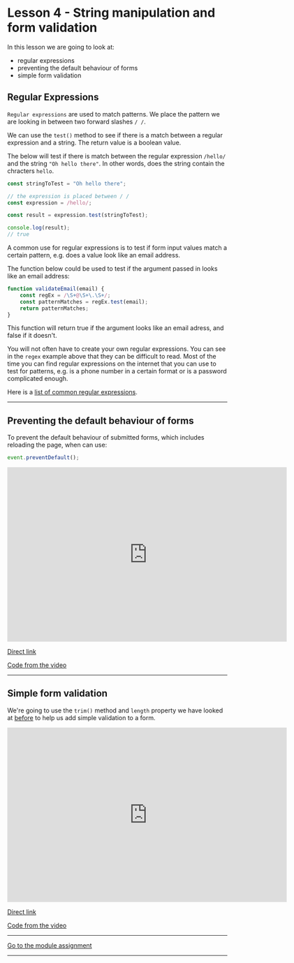 # Lesson 4 - String manipulation and form validation

In this lesson we are going to look at:

-   regular expressions
-   preventing the default behaviour of forms
-   simple form validation

## Regular Expressions

`Regular expressions` are used to match patterns. We place the pattern we are looking in between two forward slashes `/ /`.

We can use the `test()` method to see if there is a match between a regular expression and a string. The return value is a boolean value.

The below will test if there is match between the regular expression `/hello/` and the string `"Oh hello there"`. In other words, does the string contain the chracters `hello`.

```js
const stringToTest = "Oh hello there";

// the expression is placed between / /
const expression = /hello/;

const result = expression.test(stringToTest);

console.log(result);
// true
```

A common use for regular expressions is to test if form input values match a certain pattern, e.g. does a value look like an email address.

The function below could be used to test if the argument passed in looks like an email address:

```js
function validateEmail(email) {
    const regEx = /\S+@\S+\.\S+/;
    const patternMatches = regEx.test(email);
    return patternMatches;
}
```

This function will return true if the argument looks like an email adress, and false if it doesn't.

You will not often have to create your own regular expressions. You can see in the `regex` example above that they can be difficult to read. Most of the time you can find regular expressions on the internet that you can use to test for patterns, e.g. is a phone number in a certain format or is a password complicated enough.

Here is a [list of common regular expressions](https://digitalfortress.tech/tricks/top-15-commonly-used-regex/).

---

## Preventing the default behaviour of forms

To prevent the default behaviour of submitted forms, which includes reloading the page, when can use:

```js
event.preventDefault();
```

<iframe src="https://player.vimeo.com/video/453361604" width="640" height="400" frameborder="0" allow="autoplay; fullscreen" allowfullscreen></iframe>

<a href="https://vimeo.com/453361604/765aa36966" target="_blank">Direct link</a>

<a href="https://github.com/NoroffFEU/submit-event-preventDefault" target="_blank">Code from the video</a>

---

## Simple form validation

We're going to use the `trim()` method and `length` property we have looked at [before](https://scrimba.com/c/cQRRVdTq) to help us add simple validation to a form.

<iframe src="https://player.vimeo.com/video/453789618" width="640" height="400" frameborder="0" allow="autoplay; fullscreen" allowfullscreen></iframe>

<a href="https://vimeo.com/453789618/501a1e3296" target="_blank">Direct link</a>

<a href="https://github.com/NoroffFEU/simple-form-validation" target="_blank">Code from the video</a>

---

[Go to the module assignment](ma)

---
